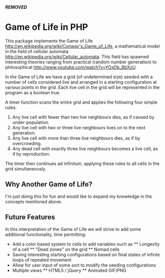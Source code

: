 ***REMOVED***

Game of Life in PHP
===================

This package implements the Game of Life <http://en.wikipedia.org/wiki/Conway's_Game_of_Life>, a mathematical model in the field of cellular automata <http://en.wikipedia.org/wiki/Cellular_automata>.  This field has spawned interesting theories ranging from practical (random number generation) to philosophical <http://www.youtube.com/watch?v=YOxDb_BbXzU>.

In the Game of Life we have a grid (of undetermined size) seeded with a number of cells considered live and arranged in a starting configuration at various points in the grid.  Each live cell in the grid will be represented in the program as a boolean true.

A timer function scans the entire grid and applies the following four simple rules:

1. Any live cell with fewer than two live neighbours dies, as if caused by under-population.
2. Any live cell with two or three live neighbours lives on to the next generation.
3. Any live cell with more than three live neighbours dies, as if by overcrowding.
4. Any dead cell with exactly three live neighbours becomes a live cell, as if by reproduction.

The timer then continues ad infinitum, applying these rules to all cells in the grid simultaneously.

Why Another Game of Life?
-------------------------

I'm just doing this for fun and would like to expand my knowledge in the concepts mentioned above.

Future Features
---------------

In this interpretation of the Game of Life we will strive to add some additional functionality, time permitting:

* Add a color based system to cells to add variables such as 
** Longevity of a cell
** "Dead zones" on the grid
** Nomad cells
* Saving interesting starting configurations based on final states of infinte loops of repeated movement
* Allow for user input of some sort to modify the seeding configurations
* Multiple views
** HTML5 / jQuery
** Animated GIF/PNG